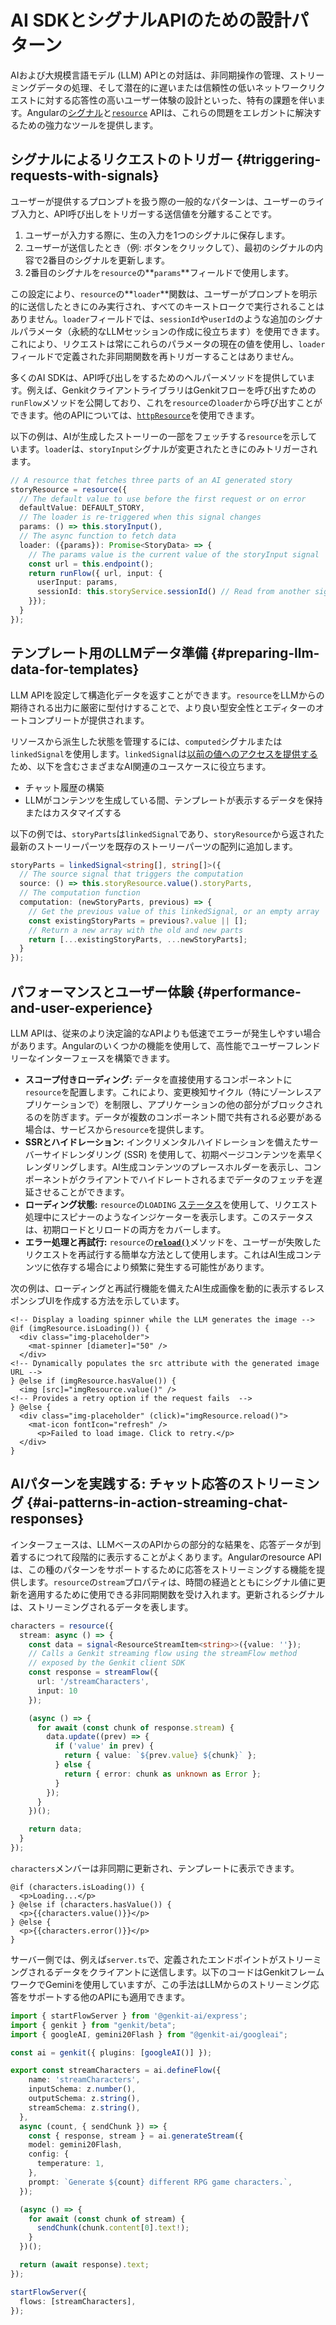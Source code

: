 # AI SDKとシグナルAPIのための設計パターン

AIおよび大規模言語モデル (LLM) APIとの対話は、非同期操作の管理、ストリーミングデータの処理、そして潜在的に遅いまたは信頼性の低いネットワークリクエストに対する応答性の高いユーザー体験の設計といった、特有の課題を伴います。Angularの[シグナル](guide/signals)と[`resource`](guide/signals/resource) APIは、これらの問題をエレガントに解決するための強力なツールを提供します。

## シグナルによるリクエストのトリガー {#triggering-requests-with-signals}

ユーザーが提供するプロンプトを扱う際の一般的なパターンは、ユーザーのライブ入力と、API呼び出しをトリガーする送信値を分離することです。

1. ユーザーが入力する際に、生の入力を1つのシグナルに保存します。
2. ユーザーが送信したとき（例: ボタンをクリックして）、最初のシグナルの内容で2番目のシグナルを更新します。
3. 2番目のシグナルを`resource`の**`params`**フィールドで使用します。

この設定により、`resource`の**`loader`**関数は、ユーザーがプロンプトを明示的に送信したときにのみ実行され、すべてのキーストロークで実行されることはありません。`loader`フィールドでは、`sessionId`や`userId`のような追加のシグナルパラメータ（永続的なLLMセッションの作成に役立ちます）を使用できます。これにより、リクエストは常にこれらのパラメータの現在の値を使用し、`loader`フィールドで定義された非同期関数を再トリガーすることはありません。

多くのAI SDKは、API呼び出しをするためのヘルパーメソッドを提供しています。例えば、GenkitクライアントライブラリはGenkitフローを呼び出すための`runFlow`メソッドを公開しており、これを`resource`の`loader`から呼び出すことができます。他のAPIについては、[`httpResource`](guide/signals/resource#reactive-data-fetching-with-httpresource)を使用できます。

以下の例は、AIが生成したストーリーの一部をフェッチする`resource`を示しています。`loader`は、`storyInput`シグナルが変更されたときにのみトリガーされます。

```ts
// A resource that fetches three parts of an AI generated story
storyResource = resource({
  // The default value to use before the first request or on error
  defaultValue: DEFAULT_STORY,
  // The loader is re-triggered when this signal changes
  params: () => this.storyInput(),
  // The async function to fetch data
  loader: ({params}): Promise<StoryData> => {
    // The params value is the current value of the storyInput signal
    const url = this.endpoint();
    return runFlow({ url, input: {
      userInput: params,
      sessionId: this.storyService.sessionId() // Read from another signal
    }});
  }
});
```

## テンプレート用のLLMデータ準備 {#preparing-llm-data-for-templates}

LLM APIを設定して構造化データを返すことができます。`resource`をLLMからの期待される出力に厳密に型付けすることで、より良い型安全性とエディターのオートコンプリートが提供されます。

リソースから派生した状態を管理するには、`computed`シグナルまたは`linkedSignal`を使用します。`linkedSignal`は[以前の値へのアクセスを提供する](guide/signals/linked-signal)ため、以下を含むさまざまなAI関連のユースケースに役立ちます。
  * チャット履歴の構築
  * LLMがコンテンツを生成している間、テンプレートが表示するデータを保持またはカスタマイズする

以下の例では、`storyParts`は`linkedSignal`であり、`storyResource`から返された最新のストーリーパーツを既存のストーリーパーツの配列に追加します。

```ts
storyParts = linkedSignal<string[], string[]>({
  // The source signal that triggers the computation
  source: () => this.storyResource.value().storyParts,
  // The computation function
  computation: (newStoryParts, previous) => {
    // Get the previous value of this linkedSignal, or an empty array
    const existingStoryParts = previous?.value || [];
    // Return a new array with the old and new parts
    return [...existingStoryParts, ...newStoryParts];
  }
});
```

## パフォーマンスとユーザー体験 {#performance-and-user-experience}

LLM APIは、従来のより決定論的なAPIよりも低速でエラーが発生しやすい場合があります。Angularのいくつかの機能を使用して、高性能でユーザーフレンドリーなインターフェースを構築できます。

* **スコープ付きローディング:** データを直接使用するコンポーネントに`resource`を配置します。これにより、変更検知サイクル（特にゾーンレスアプリケーションで）を制限し、アプリケーションの他の部分がブロックされるのを防ぎます。データが複数のコンポーネント間で共有される必要がある場合は、サービスから`resource`を提供します。
* **SSRとハイドレーション:** インクリメンタルハイドレーションを備えたサーバーサイドレンダリング (SSR) を使用して、初期ページコンテンツを素早くレンダリングします。AI生成コンテンツのプレースホルダーを表示し、コンポーネントがクライアントでハイドレートされるまでデータのフェッチを遅延させることができます。
* **ローディング状態:** `resource`の`LOADING` [ステータス](guide/signals/resource#resource-status)を使用して、リクエスト処理中にスピナーのようなインジケーターを表示します。このステータスは、初期ロードとリロードの両方をカバーします。
* **エラー処理と再試行:** `resource`の[**`reload()`**](guide/signals/resource#reloading)メソッドを、ユーザーが失敗したリクエストを再試行する簡単な方法として使用します。これはAI生成コンテンツに依存する場合により頻繁に発生する可能性があります。

次の例は、ローディングと再試行機能を備えたAI生成画像を動的に表示するレスポンシブUIを作成する方法を示しています。

```angular-html
<!-- Display a loading spinner while the LLM generates the image -->
@if (imgResource.isLoading()) {
  <div class="img-placeholder">
    <mat-spinner [diameter]="50" />
  </div>
<!-- Dynamically populates the src attribute with the generated image URL -->
} @else if (imgResource.hasValue()) {
  <img [src]="imgResource.value()" />
<!-- Provides a retry option if the request fails  -->
} @else {
  <div class="img-placeholder" (click)="imgResource.reload()">
    <mat-icon fontIcon="refresh" />
      <p>Failed to load image. Click to retry.</p>
  </div>
}
```


## AIパターンを実践する: チャット応答のストリーミング {#ai-patterns-in-action-streaming-chat-responses}
インターフェースは、LLMベースのAPIからの部分的な結果を、応答データが到着するにつれて段階的に表示することがよくあります。Angularのresource APIは、この種のパターンをサポートするために応答をストリーミングする機能を提供します。`resource`の`stream`プロパティは、時間の経過とともにシグナル値に更新を適用するために使用できる非同期関数を受け入れます。更新されるシグナルは、ストリーミングされるデータを表します。

```ts
characters = resource({
  stream: async () => {
    const data = signal<ResourceStreamItem<string>>({value: ''});
    // Calls a Genkit streaming flow using the streamFlow method
    // exposed by the Genkit client SDK
    const response = streamFlow({
      url: '/streamCharacters',
      input: 10
    });

    (async () => {
      for await (const chunk of response.stream) {
        data.update((prev) => {
          if ('value' in prev) {
            return { value: `${prev.value} ${chunk}` };
          } else {
            return { error: chunk as unknown as Error };
          }
        });
      }
    })();

    return data;
  }
});
```

`characters`メンバーは非同期に更新され、テンプレートに表示できます。

```angular-html
@if (characters.isLoading()) {
  <p>Loading...</p>
} @else if (characters.hasValue()) {
  <p>{{characters.value()}}</p>
} @else {
  <p>{{characters.error()}}</p>
}
```

サーバー側では、例えば`server.ts`で、定義されたエンドポイントがストリーミングされるデータをクライアントに送信します。以下のコードはGenkitフレームワークでGeminiを使用していますが、この手法はLLMからのストリーミング応答をサポートする他のAPIにも適用できます。

```ts
import { startFlowServer } from '@genkit-ai/express';
import { genkit } from "genkit/beta";
import { googleAI, gemini20Flash } from "@genkit-ai/googleai";

const ai = genkit({ plugins: [googleAI()] });

export const streamCharacters = ai.defineFlow({
    name: 'streamCharacters',
    inputSchema: z.number(),
    outputSchema: z.string(),
    streamSchema: z.string(),
  },
  async (count, { sendChunk }) => {
    const { response, stream } = ai.generateStream({
    model: gemini20Flash,
    config: {
      temperature: 1,
    },
    prompt: `Generate ${count} different RPG game characters.`,
  });

  (async () => {
    for await (const chunk of stream) {
      sendChunk(chunk.content[0].text!);
    }
  })();

  return (await response).text;
});

startFlowServer({
  flows: [streamCharacters],
});

```
